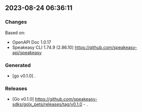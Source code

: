 

## 2023-08-24 06:36:11
### Changes
Based on:
- OpenAPI Doc 1.0.17 
- Speakeasy CLI 1.74.9 (2.86.10) https://github.com/speakeasy-api/speakeasy
### Generated
- [go v0.1.0] .
### Releases
- [Go v0.1.0] https://github.com/speakeasy-sdks/golx_pets/releases/tag/v0.1.0 - .